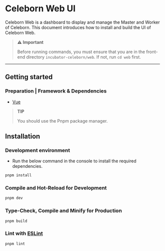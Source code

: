 # Celeborn Web UI

Celeborn Web is a dashboard to display and manage the Master and Worker of Celeborn. This document introduces how to install and build the UI of Celeborn Web.

> **⚠️ Important**
>
> Before running commands, you must ensure that you are in the front-end directory `incubator-celeborn/web`. If not, run `cd web` first.

---

## Getting started

### Preparation | Framework & Dependencies

- [Vue](https://vuejs.org)

> **TIP**
>
> You should use the Pnpm package manager.
>

## Installation

### Development environment

- Run the below command in the console to install the required dependencies.

```sh
pnpm install
```

### Compile and Hot-Reload for Development

```sh
pnpm dev
```

### Type-Check, Compile and Minify for Production

```sh
pnpm build
```

### Lint with [ESLint](https://eslint.org/)

```sh
pnpm lint
```
